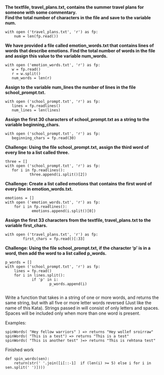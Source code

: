 **The textfile, travel_plans.txt, contains the summer travel plans for someone with some commentary.   
Find the total number of characters in the file and save to the variable num.**
```
with open ('travel_plans.txt', 'r') as fp:
    num = len(fp.read())
 ``` 
 **We have provided a file called emotion_words.txt that contains lines of words that describe emotions. Find the total number of words in the file and assign this value to the variable num_words.**
 ```
 with open ('emotion_words.txt', 'r') as fp:
    w = fp.read()
    r = w.split()
    num_words = len(r)
 ```
 **Assign to the variable num_lines the number of lines in the file school_prompt.txt.**
 ```
 with open ('school_prompt.txt', 'r') as fp:
    lines = fp.readlines()
    num_lines = len(lines)
 ```
 **Assign the first 30 characters of school_prompt.txt as a string to the variable beginning_chars.**
 ```
 with open ('school_prompt.txt', 'r') as fp:
    beginning_chars = fp.read(30)
 ```
 **Challenge: Using the file school_prompt.txt, assign the third word of every line to a list called three.**
 ```
 three = []
with open ('school_prompt.txt', 'r') as fp:
    for i in fp.readlines():
            three.append(i.split()[2])
```
**Challenge: Create a list called emotions that contains the first word of every line in emotion_words.txt.**
```
emotions = []
with open ('emotion_words.txt', 'r') as fp:
    for i in fp.readlines():
            emotions.append(i.split()[0])
```
**Assign the first 33 characters from the textfile, travel_plans.txt to the variable first_chars.**
```
with open ('travel_plans.txt', 'r') as fp:
        first_chars = fp.read()[:33]
```
**Challenge: Using the file school_prompt.txt, if the character ‘p’ is in a word, then add the word to a list called p_words.**
```
p_words = []
with open ('school_prompt.txt', 'r') as fp:
    lines = fp.read()
    for i in lines.split():
            if 'p' in i:
                    p_words.append(i)
                    
```
Write a function that takes in a string of one or more words, and returns the same string, but with all five or more letter words reversed (Just like the name of this Kata). Strings passed in will consist of only letters and spaces. Spaces will be included only when more than one word is present.

Examples:
```
spinWords( "Hey fellow warriors" ) => returns "Hey wollef sroirraw" 
spinWords( "This is a test") => returns "This is a test" 
spinWords( "This is another test" )=> returns "This is rehtona test"
```
Finished work
```
def spin_words(sen):
    return(str(' '.join([i[::-1]  if (len(i) >= 5) else i for i in sen.split(' ')])))
```      
    
    
    
    
    
    
    
    
    
    
    
    
    
    
    
    
    
    
    
    
    
    
    
    
    
    
    
